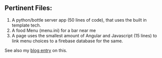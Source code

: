 ## Pertinent Files:

1. A python/bottle server app (50 lines of code), that uses the built in template tech.
2. A food Menu (menu.ini) for a bar near me
3. A page uses the smallest amount of Angular and Javascript (15 lines) to link menu choices to a firebase database for the same.

See also my [blog entry](http://paulhammant.com/2015/06/18/ini-files-for-form-templates/) on this.
